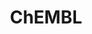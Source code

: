 ---
bigquery: https://console.cloud.google.com/bigquery?p=patents-public-data&d=ebi_chembl&page=dataset
citation: '"The ChEMBL database in 2017." Anna Gaulton, Anne Hersey, Michał Nowotka,
  A Patrícia Bento, Jon Chambers, David Mendez, Prudence Mutowo, Francis Atkinson,
  Louisa J Bellis, Elena Cibrián-Uhalte, Mark Davies, Nathan Dedman, Anneli Karlsson,
  María Paula Magariños, John P Overington, George Papadatos, Ines Smit, Andrew R
  Leach Nucleic acids Research (2017) 45 (Database Issue), D945-D954'
contributors: European Bioinformatics Institute
cost: None
description: ChEMBL Data is a manually curated database of small molecules used in
  drug discovery, including information about existing patented drugs.
documentation: 'schema: https://www.ebi.ac.uk/chembl/db_schema


  '
last_edit: Mon, 04 Apr 2022 19:07:30 GMT
location: https://console.cloud.google.com/marketplace/product/google_patents_public_datasets/chembl
maintained_by: EMBL-EBI, an outstation of European Molecular Biology Laboratory
related_publications: '

  ChEMBL: towards direct deposition of bioassay data.


  Mendez D, Gaulton A, Bento AP, Chambers J, De Veij M, Félix E, Magariños MP, Mosquera
  JF, Mutowo P, Nowotka M, Gordillo-Marañón M, Hunter F, Junco L, Mugumbate G, Rodriguez-Lopez
  M, Atkinson F, Bosc N, Radoux CJ, Segura-Cabrera A, Hersey A, Leach AR.


  — Nucleic Acids Res. 2019; 47(D1):D930-D940. doi: 10.1093/nar/gky1075

  '
schema_fields: '[''met_comment'', ''ddd_id'', ''log_id'', ''mecref_id'', ''assay_class_id'',
  ''applicant_full_name'', ''acd_logp'', ''num_lipinski_ro5_violations'', ''availability_type'',
  ''tbl'', ''updated_by'', ''path'', ''alert_id'', ''hbd'', ''hrac_code'', ''patent_id'',
  ''version'', ''potential_duplicate'', ''structure_type'', ''cidx'', ''molecular_species'',
  ''job_id'', ''molregno'', ''drug_record_id'', ''protclasssyn_id'', ''molecule_type'',
  ''volume'', ''homologue'', ''indication_class'', ''cell_id'', ''ddd_units'', ''pathway_id'',
  ''withdrawn_reason'', ''activity_id'', ''domain_description'', ''cx_most_bpka'',
  ''sequence_md5sum'', ''withdrawn_year'', ''withdrawn_class'', ''assay_type'', ''cell_source_organism'',
  ''cell_source_tax_id'', ''smid'', ''compound_name'', ''src_assay_id'', ''who_name'',
  ''relationship_type'', ''hrac_class_id'', ''cx_logd'', ''toid'', ''max_phase_for_ind'',
  ''entity_id'', ''clo_id'', ''oc_id'', ''ad_type'', ''dosage_form'', ''major_class'',
  ''l5'', ''targcomp_id'', ''aspect'', ''status'', ''level3'', ''standard_relation'',
  ''heavy_atoms'', ''ref_id'', ''research_stem'', ''therapeutic_flag'', ''hbd_lipinski'',
  ''parameter_type'', ''hba'', ''rgid'', ''normal_range_min'', ''syn_type'', ''year'',
  ''src_description'', ''molsyn_id'', ''type'', ''upper_value'', ''doc_id'', ''curation_comment'',
  ''published_type'', ''alogp'', ''usan_stem'', ''frac_class_id'', ''compd_id'', ''cell_ontology_id'',
  ''standard_inchi'', ''irac_class_id'', ''oral'', ''helm_notation'', ''ingredient'',
  ''withdrawn_country'', ''qudt_units'', ''authors'', ''as_id'', ''ddd_comment'',
  ''standard_upper_value'', ''relationship_desc'', ''name'', ''level1_description'',
  ''activity_count'', ''standard_inchi_key'', ''selectivity_comment'', ''level2_description'',
  ''standard_type'', ''result_flag'', ''confidence'', ''creation_date'', ''cell_source_tissue'',
  ''l1'', ''ddd_admr'', ''previous_company'', ''company'', ''prodrug'', ''enzyme_name'',
  ''assay_param_id'', ''level4_description'', ''downgraded'', ''annotation'', ''doi'',
  ''active_molregno'', ''efo_id'', ''site_name'', ''src_compound_id'', ''mc_target_name'',
  ''data_validity_comment'', ''site_id'', ''ref_type'', ''parent_go_id'', ''target_desc'',
  ''warning_id'', ''withdrawn_flag'', ''mechanism_comment'', ''publication_number'',
  ''assay_source'', ''domain_type'', ''full_molformula'', ''hba_lipinski'', ''assay_tax_id'',
  ''co_stem_id'', ''assay_strain'', ''l6'', ''mc_target_type'', ''level5'', ''alert_name'',
  ''num_ro5_violations'', ''irac_code'', ''organism'', ''binding_site_comment'', ''warnref_id'',
  ''description'', ''warning_type'', ''set_name'', ''class_type'', ''enzyme_tid'',
  ''sitecomp_id'', ''alert_set_id'', ''level4'', ''acd_logd'', ''isoform'', ''component_synonym'',
  ''mesh_id'', ''class_level'', ''lle'', ''uo_units'', ''dosed_ingredient'', ''doc_type'',
  ''parent_type'', ''acd_most_bpka'', ''psa'', ''published_relation'', ''atc_code'',
  ''component_id'', ''sequence'', ''caloha_id'', ''cell_description'', ''comp_class_id'',
  ''target_type'', ''stem'', ''topical'', ''bao_endpoint'', ''mol_hrac_id'', ''innovator_company'',
  ''canonical_smiles'', ''parenteral'', ''warning_description'', ''ro3_pass'', ''warning_year'',
  ''ass_cls_map_id'', ''prediction_method'', ''tid_fixed'', ''l8'', ''last_page'',
  ''confidence_score'', ''subgroup'', ''delist_flag'', ''first_approval'', ''direct_interaction'',
  ''assay_tissue'', ''mw_freebase'', ''aromatic_rings'', ''protein_class_id'', ''warning_country'',
  ''formulation_id'', ''biocomp_id'', ''domain_name'', ''who_extra'', ''end_position'',
  ''assay_test_type'', ''last_active'', ''tax_id'', ''record_id'', ''issue'', ''pubmed_id'',
  ''max_phase'', ''related_tid'', ''text_value'', ''assay_id'', ''usan_year'', ''component_type'',
  ''published_value'', ''drug_product_flag'', ''active_ingredient'', ''definition'',
  ''domain_id'', ''entity_type'', ''comments'', ''published_units'', ''stat'', ''normal_range_max'',
  ''l7'', ''action_type'', ''warning_class'', ''std_act_id'', ''first_in_class'',
  ''met_id'', ''mutation'', ''orig_description'', ''acd_most_apka'', ''mesh_heading'',
  ''pref_name'', ''indref_id'', ''res_stem_id'', ''bao_format'', ''submission_date'',
  ''stem_class'', ''mol_atc_id'', ''source_domain_id'', ''actsm_id'', ''idx'', ''num_alerts'',
  ''black_box_warning'', ''parent_molregno'', ''cell_name'', ''comp_go_id'', ''assay_desc'',
  ''db_version'', ''parent_id'', ''target_mapping'', ''site_residues'', ''journal'',
  ''chirality'', ''le'', ''mw_monoisotopic'', ''drugind_id'', ''pchembl_value'', ''molfile'',
  ''tid'', ''curated_by'', ''usan_substem'', ''synonyms'', ''metabolite_record_id'',
  ''cx_most_apka'', ''assay_cell_type'', ''bao_id'', ''l3'', ''route'', ''mechanism_of_action'',
  ''predbind_id'', ''source'', ''mol_irac_id'', ''accession'', ''cellosaurus_id'',
  ''rtb'', ''patent_use_code'', ''cx_logp'', ''sei'', ''bei'', ''protein_class_synonym'',
  ''updated_on'', ''qed_weighted'', ''src_id'', ''species_group_flag'', ''priority'',
  ''mol_frac_id'', ''substrate_record_id'', ''mc_target_accession'', ''strength'',
  ''cl_lincs_id'', ''units'', ''prod_pat_id'', ''molecular_mechanism'', ''trade_name'',
  ''relation'', ''l2'', ''level2'', ''mc_tax_id'', ''patent_expire_date'', ''compsyn_id'',
  ''usan_stem_definition'', ''chembl_id'', ''l4'', ''smarts'', ''mc_organism'', ''efo_term'',
  ''nda_type'', ''protein_class_desc'', ''frac_code'', ''go_id'', ''assay_organism'',
  ''relationship'', ''aidx'', ''ridx'', ''met_conversion'', ''product_id'', ''parameter_value'',
  ''cpd_str_alert_id'', ''inorganic_flag'', ''assay_subcellular_fraction'', ''label'',
  ''metref_id'', ''standard_flag'', ''bto_id'', ''country'', ''ddd_value'', ''mec_id'',
  ''targrel_id'', ''full_mwt'', ''usan_stem_id'', ''polymer_flag'', ''standard_value'',
  ''natural_product'', ''abstract'', ''ref_url'', ''ap_id'', ''standard_text_value'',
  ''compound_key'', ''activity_comment'', ''assay_category'', ''db_source'', ''patent_no'',
  ''disease_efficacy'', ''pathway_key'', ''standard_units'', ''level1'', ''approval_date'',
  ''value'', ''level3_description'', ''title'', ''chebi_par_id'', ''start_position'',
  ''drug_substance_flag'', ''src_short_name'', ''short_name'', ''first_page'', ''variant_id'',
  ''uberon_id'', ''tissue_id'']'
shortname: chembl
tags:
- biotechnology
- health
- chemical
- bioinformatics
- medical
terms_of_use: CC BY-SA 3.0
title: ChEMBL
uuid: e232a192-965c-4ec9-904c-155b6dfe56c5
---